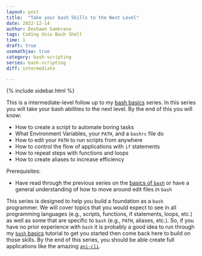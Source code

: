 ```yaml
---
layout: post
title:  "Take your bash Skills to the Next Level"
date: 2022-12-14
author: Deshawn Sambrano
tags: Coding Unix Bash Shell
time: 1
draft: true
usemathjax: true
category: bash-scripting
series: bash-scripting
diff: intermediate

---
```


{% include sidebar.html %}

<section class="series takeaways">

This is a intermediate-level follow up to my [bash basics][bash-basics] series.
In this series you will take your bash abilities to the next level.
By the end of this you will know:

- How to create a script to automate boring tasks
- What Environment Variables, your `PATH`, and a `bashrc` file do
- How to edit your `PATH` to run scripts from anywhere
- How to control the flow of applications with `if` statements
- How to repeat steps with functions and loops
- How to create aliases to increase efficiency

Prerequisites:

- Have read through the previous series on the [basics of `bash`][bash-basics] or have a general understanding of how to move around edit files in `bash`

</section>

<!-- excerpt-start -->
This series is designed to help you build a foundation as a `bash` programmer.
We will cover topics that you would expect to see in all programming languages (e.g., scripts, functions, if statements, loops, etc.) as well as some that are specific to `bash` (e.g., `PATH`, aliases, etc.).
So, if you have no prior experience with `bash` it is probably a good idea to run through my [`bash` basics][bash-basics] tutorial to get you started then come back here to build on those skills.
By the end of this series, you should be able create full applications like the amazing [`ani-cli`][anicli].
<!-- excerpt-end -->


[wsl]: https://learn.microsoft.com/en-us/windows/wsl/install "Windows Subsystem for Linux"
[shelldiff]: https://linuxhint.com/differences_between_bash_zsh/ "Differences between Bash and ZSH"
[munix]: https://github.com/ibraheemdev/modern-unix "Modern Unix"
[gitbash]: https://gitforwindows.org/ "Git for Windows"
[iTerm2]: https://iterm2.com/ "iTerm2: Terminal Emulator for MacOS"
[ohmyzsh]: https://ohmyz.sh/ "Oh My Zsh: Prettify you Terminal"
[prime]: https://www.youtube.com/c/ThePrimeagen "The Primeagen YT"
[prime-vim]: https://youtu.be/H3o4l4GVLW0 "Primeagen Vim Playlist"
[brew]: https://brew.sh/ "Homebrew"
[matrix]: https://github.com/abishekvashok/cmatrix "C the Matrix"
[htop]: https://github.com/htop-dev/htop#prerequisite "Htop sys monitoring"
[btop]: https://github.com/aristocratos/btop#installation "BTop sys monitoring"
[gtop]: https://github.com/aristocratos/btop#installation "Gtop Sys monitoring"
[neofetch]: https://github.com/dylanaraps/neofetch/wiki/Installation "Neofetch to look kool"
[telnet]: https://formulae.brew.sh/formula/telnet#default "Telnet"
[netcat]: https://formulae.brew.sh/formula/netcat#default "Netcat"
[anicli]: https://github.com/pystardust/ani-cli#install "Ani-Cli"
[anime-terminal]: https://github.com/whoisYoges/anime-terminal#anime-terminal "Anime-Terminal fork of Ani-Cli"
[google-bash-style]: https://google.github.io/styleguide/shellguide.html "Google Shell Style Guide"


<!--IDs-->
[bash-structure]: #the-form-of-commands "The Structure of a Bash Command"

<!--INTERNAL-->
[bash-basics]: {{site.data.links["series"]["bash-basics"]}}
[packagemanager]: {{site.data.links["general"]["package-managers"]}}
[installation]: #installing-git
[packagemanager]: {{site.data.links["general"]["package-managers"]}}
